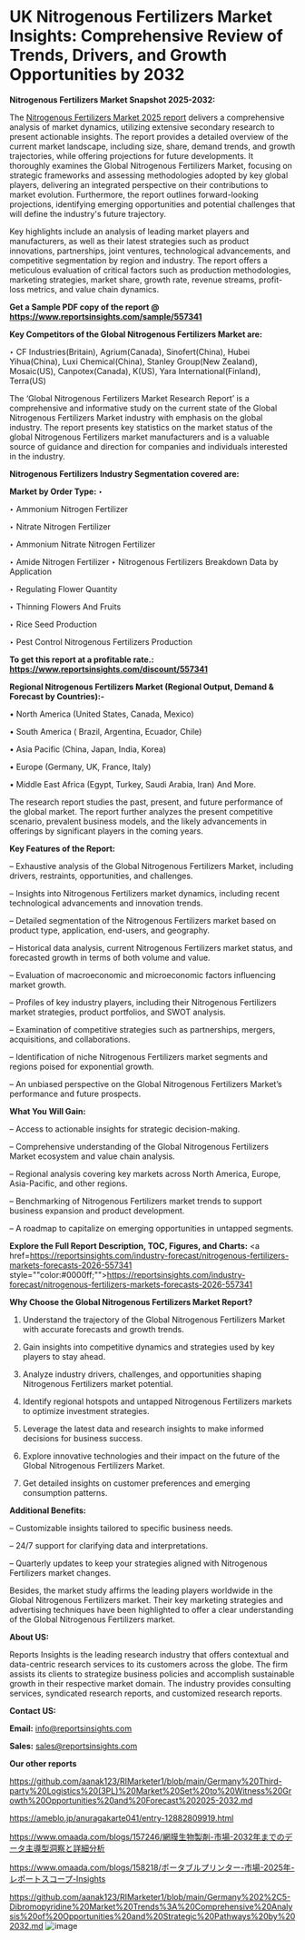 # UK Nitrogenous Fertilizers Market Insights: Comprehensive Review of Trends, Drivers, and Growth Opportunities by 2032

<strong>Nitrogenous Fertilizers Market Snapshot 2025-2032:</strong>

The <a href=https://www.reportsinsights.com/sample/557341>Nitrogenous Fertilizers Market 2025 report</a> delivers a comprehensive analysis of market dynamics, utilizing extensive secondary research to present actionable insights. The report provides a detailed overview of the current market landscape, including size, share, demand trends, and growth trajectories, while offering projections for future developments. It thoroughly examines the Global Nitrogenous Fertilizers Market, focusing on strategic frameworks and assessing methodologies adopted by key global players, delivering an integrated perspective on their contributions to market evolution. Furthermore, the report outlines forward-looking projections, identifying emerging opportunities and potential challenges that will define the industry's future trajectory.

Key highlights include an analysis of leading market players and manufacturers, as well as their latest strategies such as product innovations, partnerships, joint ventures, technological advancements, and competitive segmentation by region and industry. The report offers a meticulous evaluation of critical factors such as production methodologies, marketing strategies, market share, growth rate, revenue streams, profit-loss metrics, and value chain dynamics.

<strong>Get a Sample PDF copy of the report @ <a href=https://www.reportsinsights.com/sample/557341 style=color:#0000ff;>https://www.reportsinsights.com/sample/557341</a></strong>

<strong>Key Competitors of the Global Nitrogenous Fertilizers Market are:</strong>

‣ CF Industries(Britain), Agrium(Canada), Sinofert(China), Hubei Yihua(China), Luxi Chemical(China), Stanley Group(New Zealand), Mosaic(US), Canpotex(Canada), K(US), Yara International(Finland), Terra(US)

The ‘Global Nitrogenous Fertilizers Market Research Report’ is a comprehensive and informative study on the current state of the Global Nitrogenous Fertilizers Market industry with emphasis on the global industry. The report presents key statistics on the market status of the global Nitrogenous Fertilizers market manufacturers and is a valuable source of guidance and direction for companies and individuals interested in the industry.

<strong>Nitrogenous Fertilizers Industry Segmentation covered are:</strong>

<strong>Market by Order Type: </strong>
‣ 

‣ Ammonium Nitrogen Fertilizer

‣ Nitrate Nitrogen Fertilizer

‣ Ammonium Nitrate Nitrogen Fertilizer

‣ Amide Nitrogen Fertilizer
‣ Nitrogenous Fertilizers Breakdown Data by Application

‣ Regulating Flower Quantity

‣ Thinning Flowers And Fruits

‣ Rice Seed Production

‣ Pest Control
Nitrogenous Fertilizers Production

<strong>To get this report at a profitable rate.: <a href=https://www.reportsinsights.com/discount/557341 style=color:#0000ff;>https://www.reportsinsights.com/discount/557341</a></strong>

<strong>Regional Nitrogenous Fertilizers Market (Regional Output, Demand &amp; Forecast by Countries):-</strong>

• North America (United States, Canada, Mexico)

• South America ( Brazil, Argentina, Ecuador, Chile)

• Asia Pacific (China, Japan, India, Korea)

• Europe (Germany, UK, France, Italy)

• Middle East Africa (Egypt, Turkey, Saudi Arabia, Iran) And More.

The research report studies the past, present, and future performance of the global market. The report further analyzes the present competitive scenario, prevalent business models, and the likely advancements in offerings by significant players in the coming years.

<strong>Key Features of the Report:</strong>

– Exhaustive analysis of the Global Nitrogenous Fertilizers Market, including drivers, restraints, opportunities, and challenges.

– Insights into Nitrogenous Fertilizers market dynamics, including recent technological advancements and innovation trends.

– Detailed segmentation of the Nitrogenous Fertilizers market based on product type, application, end-users, and geography.

– Historical data analysis, current Nitrogenous Fertilizers market status, and forecasted growth in terms of both volume and value.

– Evaluation of macroeconomic and microeconomic factors influencing market growth.

– Profiles of key industry players, including their Nitrogenous Fertilizers market strategies, product portfolios, and SWOT analysis.

– Examination of competitive strategies such as partnerships, mergers, acquisitions, and collaborations.

– Identification of niche Nitrogenous Fertilizers market segments and regions poised for exponential growth.

– An unbiased perspective on the Global Nitrogenous Fertilizers Market’s performance and future prospects.

<strong>What You Will Gain:</strong>

– Access to actionable insights for strategic decision-making.

– Comprehensive understanding of the Global Nitrogenous Fertilizers Market ecosystem and value chain analysis.

– Regional analysis covering key markets across North America, Europe, Asia-Pacific, and other regions.

– Benchmarking of Nitrogenous Fertilizers market trends to support business expansion and product development.

– A roadmap to capitalize on emerging opportunities in untapped segments.

<strong>Explore the Full Report Description, TOC, Figures, and Charts:</strong>
<a href=https://reportsinsights.com/industry-forecast/nitrogenous-fertilizers-markets-forecasts-2026-557341 style=""color:#0000ff;"">https://reportsinsights.com/industry-forecast/nitrogenous-fertilizers-markets-forecasts-2026-557341</a>

<strong>Why Choose the Global Nitrogenous Fertilizers Market Report?</strong>

1. Understand the trajectory of the Global Nitrogenous Fertilizers Market with accurate forecasts and growth trends.

2. Gain insights into competitive dynamics and strategies used by key players to stay ahead.

3. Analyze industry drivers, challenges, and opportunities shaping Nitrogenous Fertilizers market potential.

4. Identify regional hotspots and untapped Nitrogenous Fertilizers markets to optimize investment strategies.

5. Leverage the latest data and research insights to make informed decisions for business success.

6. Explore innovative technologies and their impact on the future of the Global Nitrogenous Fertilizers Market.

7. Get detailed insights on customer preferences and emerging consumption patterns.

<strong>Additional Benefits:</strong>

– Customizable insights tailored to specific business needs.

– 24/7 support for clarifying data and interpretations.

– Quarterly updates to keep your strategies aligned with Nitrogenous Fertilizers market changes.

Besides, the market study affirms the leading players worldwide in the Global Nitrogenous Fertilizers market. Their key marketing strategies and advertising techniques have been highlighted to offer a clear understanding of the Global Nitrogenous Fertilizers market.

<strong><strong>About US</strong>:</strong>

Reports Insights is the leading research industry that offers contextual and data-centric research services to its customers across the globe. The firm assists its clients to strategize business policies and accomplish sustainable growth in their respective market domain. The industry provides consulting services, syndicated research reports, and customized research reports.

<strong>Contact US:</strong>

<p class=><b>Email:</b> <a href=mailto:info@reportsinsights.com>info@reportsinsights.com</a></p>
<p class=><b>Sales:</b> <a href=mailto:sales@reportsinsights.com>sales@reportsinsights.com</a></p>

<strong>Our other reports</strong>

<a href=https://github.com/aanak123/RIMarketer1/blob/main/Germany%20Third-party%20Logistics%20(3PL)%20Market%20Set%20to%20Witness%20Growth%20Opportunities%20and%20Forecast%202025-2032.md>https://github.com/aanak123/RIMarketer1/blob/main/Germany%20Third-party%20Logistics%20(3PL)%20Market%20Set%20to%20Witness%20Growth%20Opportunities%20and%20Forecast%202025-2032.md</a>

<a href=https://ameblo.jp/anuragakarte041/entry-12882809919.html>https://ameblo.jp/anuragakarte041/entry-12882809919.html</a>

<a href=https://www.omaada.com/blogs/157246/網膜生物製剤-市場-2032年までのデータ主導型洞察と詳細分析>https://www.omaada.com/blogs/157246/網膜生物製剤-市場-2032年までのデータ主導型洞察と詳細分析</a>

<a href=https://www.omaada.com/blogs/158218/ポータブルプリンター-市場-2025年-レポートスコープ-Insights>https://www.omaada.com/blogs/158218/ポータブルプリンター-市場-2025年-レポートスコープ-Insights</a>

<a href=https://github.com/aanak123/RIMarketer1/blob/main/Germany%202%2C5-Dibromopyridine%20Market%20Trends%3A%20Comprehensive%20Analysis%20of%20Opportunities%20and%20Strategic%20Pathways%20by%202032.md>https://github.com/aanak123/RIMarketer1/blob/main/Germany%202%2C5-Dibromopyridine%20Market%20Trends%3A%20Comprehensive%20Analysis%20of%20Opportunities%20and%20Strategic%20Pathways%20by%202032.md</a>
![image](https://github.com/user-attachments/assets/8710e4de-4f78-4b1e-84a2-6157ab4602b0)
